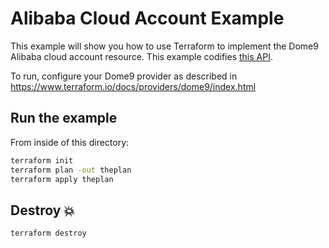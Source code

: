 # Alibaba Cloud Account Example

This example will show you how to use Terraform to implement the Dome9 Alibaba cloud account resource.
This example codifies [this API](https://api-v2-docs.dome9.com/#Dome9-API-AlibabaCloudAccount).

To run, configure your Dome9 provider as described in https://www.terraform.io/docs/providers/dome9/index.html

## Run the example

From inside of this directory:

```bash
terraform init
terraform plan -out theplan
terraform apply theplan
```

## Destroy 💥

```bash
terraform destroy
```
